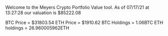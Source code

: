 Welcome to the Meyers Crypto Portfolio Value tool. 
As of 07/17/21 at 13:27:28 our valuation is $85222.08 

BTC Price = $31803.54
 ETH Price = $1910.62
BTC Holdings = 1.06BTC
 ETH holdings = 26.960005962ETH 
